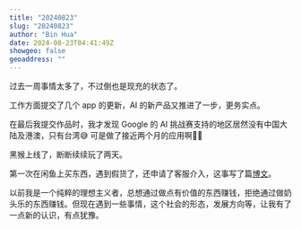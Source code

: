 ```yaml
---
title: "20240823"
slug: "20240823"
author: "Bin Hua"
date: 2024-08-23T04:41:49Z
showgeo: false
geoaddress: ""
---
```


过去一周事情太多了，不过倒也是现充的状态了。

工作方面提交了几个 app 的更新，AI 的新产品又推进了一步，更务实点。

在最后我提交作品时，我才发现 Google 的 AI 挑战赛支持的地区居然没有中国大陆及港澳，只有台湾😅 可是做了接近两个月的应用啊😮‍💨

黑猴上线了，断断续续玩了两天。

第一次在闲鱼上买东西，遇到假货了，还申请了客服介入，这事写了篇[博文](https://tourcoder.com/battle-with-second-hand-seller-on-tao-bao-2/)。

以前我是一个纯粹的理想主义者，总想通过做点有价值的东西赚钱，拒绝通过做奶头乐的东西赚钱。但现在遇到一些事情，这个社会的形态，发展方向等，让我有了一点新的认识，有点犹豫。